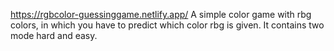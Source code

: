 https://rgbcolor-guessinggame.netlify.app/
A simple color game with rbg colors, in which you have to predict which color rbg is given. It contains two mode hard and easy.
